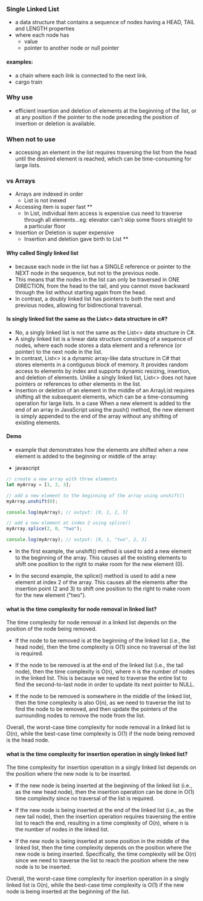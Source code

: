 ### Single Linked List 
- a data structure that contains a sequence of nodes having a HEAD, TAIL and LENGTH properties
- where each node has
  - value
  - pointer to another node or null pointer

#### examples: 
- a chain where each link is connected to the next link.
- cargo train

### Why use
- efficient insertion and deletion of elements at the beginning of the list, or at any position if the pointer to the node preceding the position of insertion or deletion is available. 

### When not to use
- accessing an element in the list requires traversing the list from the head until the desired element is reached, which can be time-consuming for large lists.

### vs Arrays
- Arrays are indexed in order
    - List is not inexed
- Accessing item is super fast **
    - In List, individual item access is expensive cus need to traverse through all elements...eg: elevator can't skip some floors straight to a particular floor
- Insertion or Deletion is super expensive
    - Insertion and deletion gave birth to List **


#### Why called Singly linked list
- because each node in the list has a SINGLE reference or pointer to the NEXT node in the sequence, but not to the previous node. 
- This means that the nodes in the list can only be traversed in ONE DIRECTION, from the head to the tail, and you cannot move backward through the list without starting again from the head. 
- In contrast, a doubly linked list has pointers to both the next and previous nodes, allowing for bidirectional traversal.


#### Is singly linked list the same as the List<> data structure in c#?
- No, a singly linked list is not the same as the List<> data structure in C#.
- A singly linked list is a linear data structure consisting of a sequence of nodes, where each node stores a data element and a reference (or pointer) to the next node in the list.
- In contrast, List<> is a dynamic array-like data structure in C# that stores elements in a contiguous block of memory. It provides random access to elements by index and supports dynamic resizing, insertion, and deletion of elements. Unlike a singly linked list, List<> does not have pointers or references to other elements in the list.
- Insertion or deletion of an element in the middle of an ArrayList requires shifting all the subsequent elements, which can be a time-consuming operation for large lists. In a case When a new element is added to the end of an array in JavaScript using the push() method, the new element is simply appended to the end of the array without any shifting of existing elements.


#### Demo
- example that demonstrates how the elements are shifted when a new element is added to the beginning or middle of the array:

- javascript
```js
// create a new array with three elements
let myArray = [1, 2, 3];

// add a new element to the beginning of the array using unshift()
myArray.unshift(0);

console.log(myArray); // output: [0, 1, 2, 3]

// add a new element at index 2 using splice()
myArray.splice(2, 0, "two");

console.log(myArray); // output: [0, 1, "two", 2, 3]
```

- In the first example, the unshift() method is used to add a new element to the beginning of the array. This causes all the existing elements to shift one position to the right to make room for the new element (0).

- In the second example, the splice() method is used to add a new element at index 2 of the array. This causes all the elements after the insertion point (2 and 3) to shift one position to the right to make room for the new element ("two").


#### what is the time complexity for node removal in linked list?
The time complexity for node removal in a linked list depends on the position of the node being removed.

- If the node to be removed is at the beginning of the linked list (i.e., the head node), then the time complexity is O(1) since no traversal of the list is required.

- If the node to be removed is at the end of the linked list (i.e., the tail node), then the time complexity is O(n), where n is the number of nodes in the linked list. This is because we need to traverse the entire list to find the second-to-last node in order to update its next pointer to NULL.

- If the node to be removed is somewhere in the middle of the linked list, then the time complexity is also O(n), as we need to traverse the list to find the node to be removed, and then update the pointers of the surrounding nodes to remove the node from the list.

Overall, the worst-case time complexity for node removal in a linked list is O(n), while the best-case time complexity is O(1) if the node being removed is the head node.


#### what is the time complexity for insertion operation in singly linked list?
The time complexity for insertion operation in a singly linked list depends on the position where the new node is to be inserted.

- If the new node is being inserted at the beginning of the linked list (i.e., as the new head node), then the insertion operation can be done in O(1) time complexity since no traversal of the list is required.

- If the new node is being inserted at the end of the linked list (i.e., as the new tail node), then the insertion operation requires traversing the entire list to reach the end, resulting in a time complexity of O(n), where n is the number of nodes in the linked list.

- If the new node is being inserted at some position in the middle of the linked list, then the time complexity depends on the position where the new node is being inserted. Specifically, the time complexity will be O(n) since we need to traverse the list to reach the position where the new node is to be inserted.

Overall, the worst-case time complexity for insertion operation in a singly linked list is O(n), while the best-case time complexity is O(1) if the new node is being inserted at the beginning of the list.
